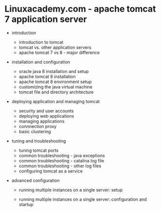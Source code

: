 # Linuxacademy.com - apache tomcat 7 application server
  
* introduction
  * introduction to tomcat
  * tomcat vs. other application servers
  * apache tomcat 7 vs 8 - major difference
  
* installation and configuration
  * oracle java 8 installation and setup
  * apache tomcat 8 installation
  * apache tomcat 8 environment setup
  * customizing the java virtual machine
  * tomcat file and directory architecture
  
* deploying application and managing tomcat
  * security and user accounts
  * deploying web applications
  * managing applications
  * connnection proxy
  * basic clustering
  
* tuning and troubleshooting
  * tuning tomcat ports
  * common troubleshooting - java exceptions
  * common troubleshooting - catalina log file
  * common troubleshooting - other log files
  * configuring tomcat as a service
  
* advanced configuration
  * running multiple instances on a single server: setup

  * running multiple instances on a single server: configuration and startup
